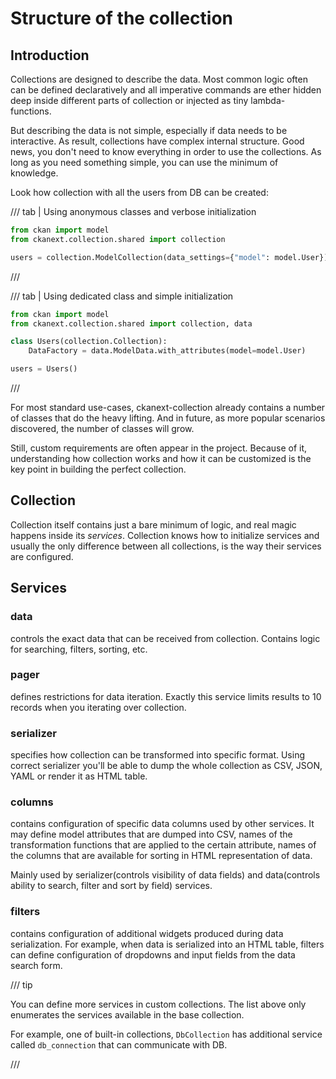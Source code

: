 # Structure of the collection

## Introduction

Collections are designed to describe the data. Most common logic often can be
defined declaratively and all imperative commands are ether hidden deep inside
different parts of collection or injected as tiny lambda-functions.

But describing the data is not simple, especially if data needs to be
interactive. As result, collections have complex internal structure. Good news,
you don't need to know everything in order to use the collections. As long as
you need something simple, you can use the minimum of knowledge.

Look how collection with all the users from DB can be created:

/// tab | Using anonymous classes and verbose initialization
```python
from ckan import model
from ckanext.collection.shared import collection

users = collection.ModelCollection(data_settings={"model": model.User})

```
///

/// tab | Using dedicated class and simple initialization
```python
from ckan import model
from ckanext.collection.shared import collection, data

class Users(collection.Collection):
    DataFactory = data.ModelData.with_attributes(model=model.User)

users = Users()
```
///

For most standard use-cases, ckanext-collection already contains a number of
classes that do the heavy lifting. And in future, as more popular scenarios
discovered, the number of classes will grow.

Still, custom requirements are often appear in the project. Because of it,
understanding how collection works and how it can be customized is the key
point in building the perfect collection.


## Collection

Collection itself contains just a bare minimum of logic, and real magic happens
inside its *services*. Collection knows how to initialize services and usually
the only difference between all collections, is the way their services are
configured.


## Services

### data

controls the exact data that can be received from collection. Contains logic
for searching, filters, sorting, etc.

### pager

defines restrictions for data iteration. Exactly this service limits results to
10 records when you iterating over collection.

### serializer

specifies how collection can be transformed into specific format. Using correct
serializer you'll be able to dump the whole collection as CSV, JSON, YAML or
render it as HTML table.

### columns

contains configuration of specific data columns used by other services. It may
define model attributes that are dumped into CSV, names of the transformation
functions that are applied to the certain attribute, names of the columns that
are available for sorting in HTML representation of data.

Mainly used by serializer(controls visibility of data fields) and data(controls
ability to search, filter and sort by field) services.

### filters

contains configuration of additional widgets produced during data
serialization. For example, when data is serialized into an HTML table, filters
can define configuration of dropdowns and input fields from the data search
form.

/// tip

You can define more services in custom collections. The list above only
enumerates the services available in the base collection.

For example, one of built-in collections, `DbCollection` has additional service
called `db_connection` that can communicate with DB.

///
